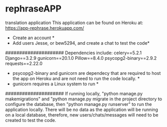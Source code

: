 # rephraseAPP
translation application
This application can be found on Heroku at: https://app-rephrase.herokuapp.com/
* Create an account *
* Add users Jesse, or bew5294, and create a chat to test the code*

#####################
Dependencies include: 
celery==5.2.1
Django==3.2.9
gunicorn==20.1.0
Pillow==8.4.0
psycopg2-binary==2.9.2
requests==2.22.0

* psycopg2-binary and gunicorn are dependecy that are required to host the app on Heroku and are not need to run the code locally. *
* gunicorn requires a Linux system to run *

#####################
If running locally,  "python manage.py makemigrations" and "python manage.py migrate in the project directory to configure the database, then "python manage.py runserver" to run
the application locally. There will be no data as the application will be running on a local database, therefore, new users/chats/messages will need to be created to test the code.
